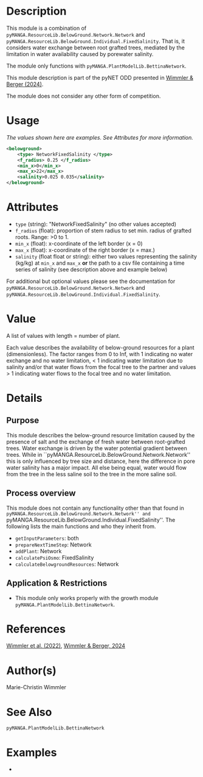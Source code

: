 # Description

This module is a combination of ``pyMANGA.ResourceLib.BelowGround.Network.Network`` and ``pyMANGA.ResourceLib.BelowGround.Individual.FixedSalinity``.
That is, it considers water exchange between root grafted trees, mediated by the limitation in water availability caused by porewater salinity.

The module only functions with ``pyMANGA.PlantModelLib.BettinaNetwork``.

This module description is part of the pyNET ODD presented in <a href="https://doi.org/10.1016/j.ecolmodel.2024.110916" target="_blank">Wimmler & Berger (2024)</a>.

The module does not consider any other form of competition.


# Usage

*The values shown here are examples. See Attributes for more information.*

```xml
<belowground>
    <type> NetworkFixedSalinity </type>
    <f_radius> 0.25 </f_radius>
    <min_x>0</min_x>
    <max_x>22</max_x>
    <salinity>0.025 0.035</salinity>
</belowground>
```

# Attributes

- ``type`` (string): "NetworkFixedSalinity" (no other values accepted)
- ``f_radius`` (float): proportion of stem radius to set min. radius of grafted roots. Range: >0 to 1.
- ``min_x`` (float): x-coordinate of the left border (x = 0)
- ``max_x`` (float): x-coordinate of the right border (x = max.)
- ``salinity`` (float float or string): either two values representing the salinity (kg/kg) at ``min_x`` and ``max_x`` <strong>or</strong> the path to a csv file containing a time series of salinity (see description above and 
        example below)

For additional but optional values please see the documentation for ``pyMANGA.ResourceLib.BelowGround.Network.Network`` and ``pyMANGA.ResourceLib.BelowGround.Individual.FixedSalinity``.

# Value

A list of values with length = number of plant.

Each value describes the availability of below-ground resources for a plant (dimensionless). 
The factor ranges from 0 to Inf, with 1 indicating no water exchange and no water limitation, 
< 1 indicating water limitation due to salinity and/or that water flows from the focal tree to the partner and 
values > 1 indicating water flows to the focal tree and no water limitation.

# Details
## Purpose

This module describes the below-ground resource limitation caused by the presence of salt and the exchange of fresh water between root-grafted trees.
Water exchange is driven by the water potential gradient between trees.
While in ``pyMANGA.ResourceLib.BelowGround.Network.Network'' this is only influenced by tree size and distance, here the difference in pore water salinity has a major impact.
All else being equal, water would flow from the tree in the less saline soil to the tree in the more saline soil.

## Process overview

This module does not contain any functionality other than that found in ``pyMANGA.ResourceLib.BelowGround.Network.Network'' and ``pyMANGA.ResourceLib.BelowGround.Individual.FixedSalinity''.
The following lists the main functions and who they inherit from.

- ``getInputParameters``: both
- ``prepareNextTimeStep``: Network
- ``addPlant``: Network
- ``calculatePsiOsmo``: FixedSalinity
- ``calculateBelowgroundResources``: Network

## Application & Restrictions

- This module only works properly with the growth module ``pyMANGA.PlantModelLib.BettinaNetwork``.

# References

<a href="https://doi.org/10.1093/aob/mcac074" target="_blank">Wimmler et al. (2022)</a>,
<a href="https://doi.org/10.1016/j.ecolmodel.2024.110916" target="_blank">Wimmler & Berger, 2024</a>

# Author(s)

Marie-Christin Wimmler

# See Also

``pyMANGA.PlantModelLib.BettinaNetwork``

# Examples

-
